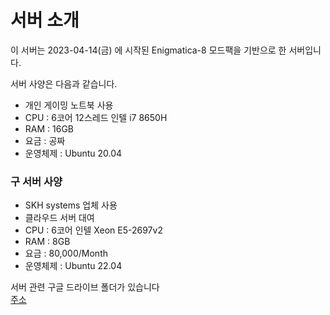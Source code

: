 # 서버 소개

이 서버는 2023-04-14(금) 에 시작된 
Enigmatica-8 모드팩을 기반으로 한 서버입니다.

서버 사양은 다음과 같습니다.

- 개인 게이밍 노트북 사용
- CPU : 6코어 12스레드 인텔 i7 8650H
- RAM : 16GB
- 요금 : 공짜
- 운영체제 : Ubuntu 20.04

### 구 서버 사양
- SKH systems 업체 사용
- 클라우드 서버 대여
- CPU : 6코어 인텔 Xeon E5-2697v2
- RAM : 8GB
- 요금 : 80,000/Month
- 운영체제 : Ubuntu 22.04


서버 관련 구글 드라이브 폴더가 있습니다  
[주소](https://drive.google.com/drive/folders/1-_dD33YMMIZKC2793sm9-OWfFG5rsxvg?usp=share_link)
